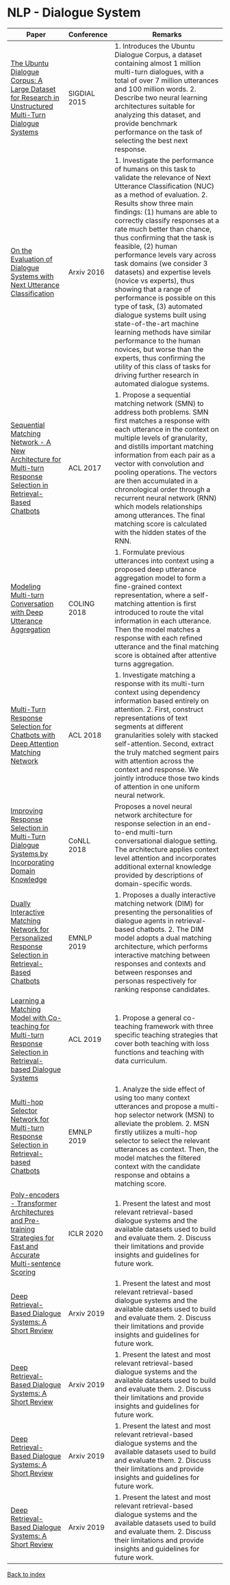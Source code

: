 # NLP - Dialogue System
|Paper|Conference|Remarks
|--|--|--|
|[The Ubuntu Dialogue Corpus: A Large Dataset for Research in Unstructured Multi-Turn Dialogue Systems](https://arxiv.org/pdf/1506.08909)|SIGDIAL 2015|1. Introduces the Ubuntu Dialogue Corpus, a dataset containing almost 1 million multi-turn dialogues, with a total of over 7 million utterances and 100 million words. 2. Describe two neural learning architectures suitable for analyzing this dataset, and provide benchmark performance on the task of selecting the best next response.|
|[On the Evaluation of Dialogue Systems with Next Utterance Classification](https://arxiv.org/pdf/1605.05414)|Arxiv 2016|1. Investigate the performance of humans on this task to validate the relevance of Next Utterance Classification (NUC) as a method of evaluation. 2. Results show three main findings: (1) humans are able to correctly classify responses at a rate much better than chance, thus confirming that the task is feasible, (2) human performance levels vary across task domains (we consider 3 datasets) and expertise levels (novice vs experts), thus showing that a range of performance is possible on this type of task, (3) automated dialogue systems built using state-of-the-art machine learning methods have similar performance to the human novices, but worse than the experts, thus confirming the utility of this class of tasks for driving further research in automated dialogue systems.|
|[Sequential Matching Network - A New Architecture for Multi-turn Response Selection in Retrieval-Based Chatbots](https://arxiv.org/pdf/1612.01627)|ACL 2017|1. Propose a sequential matching network (SMN) to address both problems. SMN first matches a response with each utterance in the context on multiple levels of granularity, and distills important matching information from each pair as a vector with convolution and pooling operations. The vectors are then accumulated in a chronological order through a recurrent neural network (RNN) which models relationships among utterances. The final matching score is calculated with the hidden states of the RNN.|
|[Modeling Multi-turn Conversation with Deep Utterance Aggregation](https://arxiv.org/pdf/1806.09102)|COLING 2018|1. Formulate previous utterances into context using a proposed deep utterance aggregation model to form a fine-grained context representation, where a self-matching attention is first introduced to route the vital information in each utterance. Then the model matches a response with each refined utterance and the final matching score is obtained after attentive turns aggregation.|
|[Multi-Turn Response Selection for Chatbots with Deep Attention Matching Network](http://www.aclweb.org/anthology/P18-1103)|ACL 2018|1. Investigate matching a response with its multi-turn context using dependency information based entirely on attention. 2. First, construct representations of text segments at different granularities solely with stacked self-attention. Second, extract the truly matched segment pairs with attention across the context and response. We jointly introduce those two kinds of attention in one uniform neural network.|
|[Improving Response Selection in Multi-Turn Dialogue Systems by Incorporating Domain Knowledge](https://arxiv.org/pdf/1809.03194)|CoNLL 2018| Proposes a novel neural network architecture for response selection in an end-to-end multi-turn conversational dialogue setting. The architecture applies context level attention and incorporates additional external knowledge provided by descriptions of domain-specific words.|
|[Dually Interactive Matching Network for Personalized Response Selection in Retrieval-Based Chatbots](https://arxiv.org/pdf/1908.05859)|EMNLP 2019|1. Proposes a dually interactive matching network (DIM) for presenting the personalities of dialogue agents in retrieval-based chatbots. 2. The DIM model adopts a dual matching architecture, which performs interactive matching between responses and contexts and between responses and personas respectively for ranking response candidates.|
|[Learning a Matching Model with Co-teaching for Multi-turn Response Selection in Retrieval-based Dialogue Systems](https://arxiv.org/pdf/1906.04413)|ACL 2019|1. Propose a general co-teaching framework with three specific teaching strategies that cover both teaching with loss functions and teaching with data curriculum.|
|[Multi-hop Selector Network for Multi-turn Response Selection in Retrieval-based Chatbots](https://www.aclweb.org/anthology/D19-1011/)|EMNLP 2019|1. Analyze the side effect of using too many context utterances and propose a multi-hop selector network (MSN) to alleviate the problem. 2. MSN firstly utilizes a multi-hop selector to select the relevant utterances as context. Then, the model matches the filtered context with the candidate response and obtains a matching score.|
|[Poly-encoders - Transformer Architectures and Pre-training Strategies for Fast and Accurate Multi-sentence Scoring](https://arxiv.org/pdf/1905.01969)|ICLR 2020|1. Present the latest and most relevant retrieval-based dialogue systems and the available datasets used to build and evaluate them. 2. Discuss their limitations and provide insights and guidelines for future work.|
|[Deep Retrieval-Based Dialogue Systems: A Short Review](https://arxiv.org/pdf/1907.12878)|Arxiv 2019|1. Present the latest and most relevant retrieval-based dialogue systems and the available datasets used to build and evaluate them. 2. Discuss their limitations and provide insights and guidelines for future work.|
|[Deep Retrieval-Based Dialogue Systems: A Short Review](https://arxiv.org/pdf/1907.12878)|Arxiv 2019|1. Present the latest and most relevant retrieval-based dialogue systems and the available datasets used to build and evaluate them. 2. Discuss their limitations and provide insights and guidelines for future work.|
|[Deep Retrieval-Based Dialogue Systems: A Short Review](https://arxiv.org/pdf/1907.12878)|Arxiv 2019|1. Present the latest and most relevant retrieval-based dialogue systems and the available datasets used to build and evaluate them. 2. Discuss their limitations and provide insights and guidelines for future work.|
|[Deep Retrieval-Based Dialogue Systems: A Short Review](https://arxiv.org/pdf/1907.12878)|Arxiv 2019|1. Present the latest and most relevant retrieval-based dialogue systems and the available datasets used to build and evaluate them. 2. Discuss their limitations and provide insights and guidelines for future work.|

[Back to index](../README.md)

<!--stackedit_data:
eyJoaXN0b3J5IjpbMTU0NjUyMjQyMCwtMTA1NDAwNTE5XX0=
-->